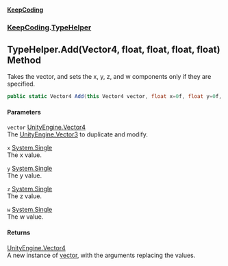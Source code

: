 #### [KeepCoding](index.md 'index')
### [KeepCoding](KeepCoding.md 'KeepCoding').[TypeHelper](KeepCoding_TypeHelper.md 'KeepCoding.TypeHelper')
## TypeHelper.Add(Vector4, float, float, float, float) Method
Takes the vector, and sets the x, y, z, and w components only if they are specified.  
```csharp
public static Vector4 Add(this Vector4 vector, float x=0f, float y=0f, float z=0f, float w=0f);
```
#### Parameters
<a name='KeepCoding_TypeHelper_Add(Vector4_float_float_float_float)_vector'></a>
`vector` [UnityEngine.Vector4](https://docs.microsoft.com/en-us/dotnet/api/UnityEngine.Vector4 'UnityEngine.Vector4')  
The [UnityEngine.Vector3](https://docs.microsoft.com/en-us/dotnet/api/UnityEngine.Vector3 'UnityEngine.Vector3') to duplicate and modify.
  
<a name='KeepCoding_TypeHelper_Add(Vector4_float_float_float_float)_x'></a>
`x` [System.Single](https://docs.microsoft.com/en-us/dotnet/api/System.Single 'System.Single')  
The x value.
  
<a name='KeepCoding_TypeHelper_Add(Vector4_float_float_float_float)_y'></a>
`y` [System.Single](https://docs.microsoft.com/en-us/dotnet/api/System.Single 'System.Single')  
The y value.
  
<a name='KeepCoding_TypeHelper_Add(Vector4_float_float_float_float)_z'></a>
`z` [System.Single](https://docs.microsoft.com/en-us/dotnet/api/System.Single 'System.Single')  
The z value.
  
<a name='KeepCoding_TypeHelper_Add(Vector4_float_float_float_float)_w'></a>
`w` [System.Single](https://docs.microsoft.com/en-us/dotnet/api/System.Single 'System.Single')  
The w value.
  
#### Returns
[UnityEngine.Vector4](https://docs.microsoft.com/en-us/dotnet/api/UnityEngine.Vector4 'UnityEngine.Vector4')  
A new instance of [vector](KeepCoding_TypeHelper_Add(Vector4_float_float_float_float).md#KeepCoding_TypeHelper_Add(Vector4_float_float_float_float)_vector 'KeepCoding.TypeHelper.Add(Vector4, float, float, float, float).vector'), with the arguments replacing the values.
